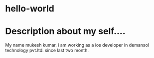 # hello-world
# Description about my self....
My name mukesh kumar. i am working as a ios developer in demansol technology pvt.ltd.
since last two month.
